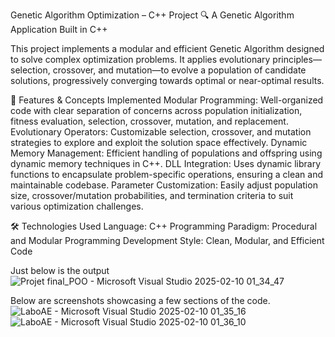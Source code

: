 Genetic Algorithm Optimization – C++ Project
🔍 A Genetic Algorithm Application Built in C++

This project implements a modular and efficient Genetic Algorithm designed to solve complex optimization problems. It applies evolutionary principles—selection, crossover, and mutation—to evolve a population of candidate solutions, progressively converging towards optimal or near-optimal results.

🚀 Features & Concepts Implemented
Modular Programming: Well-organized code with clear separation of concerns across population initialization, fitness evaluation, selection, crossover, mutation, and replacement.
Evolutionary Operators: Customizable selection, crossover, and mutation strategies to explore and exploit the solution space effectively.
Dynamic Memory Management: Efficient handling of populations and offspring using dynamic memory techniques in C++.
DLL Integration: Uses dynamic library functions to encapsulate problem-specific operations, ensuring a clean and maintainable codebase.
Parameter Customization: Easily adjust population size, crossover/mutation probabilities, and termination criteria to suit various optimization challenges.

🛠️ Technologies Used
Language: C++
Programming Paradigm: Procedural and Modular Programming
Development Style: Clean, Modular, and Efficient Code

Just below is the output
![Projet final_POO - Microsoft Visual Studio 2025-02-10 01_34_47](https://github.com/user-attachments/assets/1f906c28-0ee4-419d-90df-b66d6726b899)

Below are screenshots showcasing a few sections of the code.
![LaboAE - Microsoft Visual Studio 2025-02-10 01_35_16](https://github.com/user-attachments/assets/c083648a-4a1c-4d9e-9657-ba7f474b4551)
![LaboAE - Microsoft Visual Studio 2025-02-10 01_36_10](https://github.com/user-attachments/assets/a05d642c-b830-44a5-a89b-ed68cb091e93)

